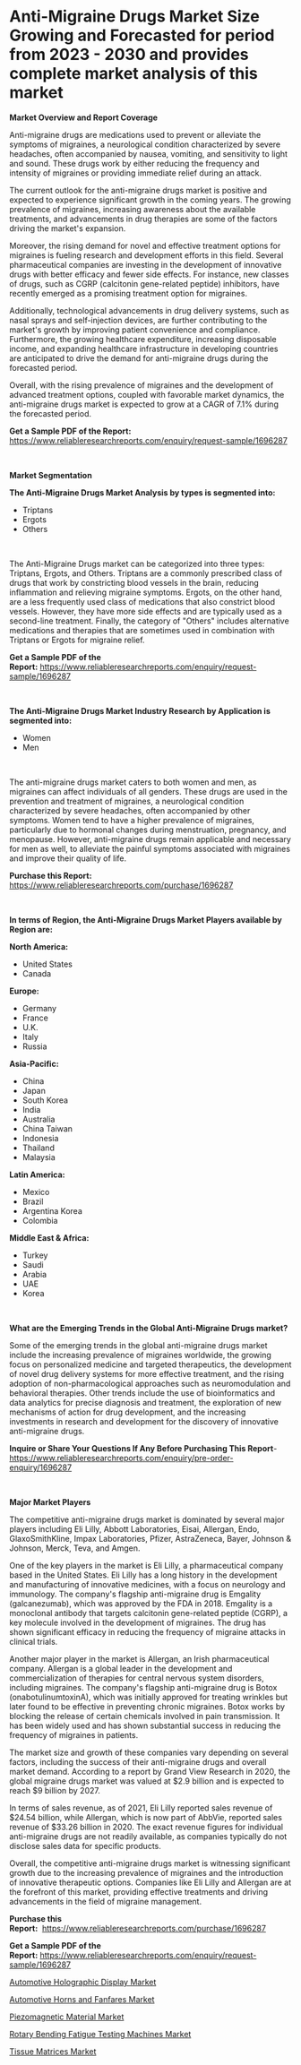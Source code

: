 <p><h1>Anti-Migraine Drugs Market Size Growing and Forecasted for period from 2023 - 2030 and provides complete market analysis of this market</h1></p><p><strong>Market Overview and Report Coverage</strong></p>
<p><p>Anti-migraine drugs are medications used to prevent or alleviate the symptoms of migraines, a neurological condition characterized by severe headaches, often accompanied by nausea, vomiting, and sensitivity to light and sound. These drugs work by either reducing the frequency and intensity of migraines or providing immediate relief during an attack.</p><p>The current outlook for the anti-migraine drugs market is positive and expected to experience significant growth in the coming years. The growing prevalence of migraines, increasing awareness about the available treatments, and advancements in drug therapies are some of the factors driving the market's expansion.</p><p>Moreover, the rising demand for novel and effective treatment options for migraines is fueling research and development efforts in this field. Several pharmaceutical companies are investing in the development of innovative drugs with better efficacy and fewer side effects. For instance, new classes of drugs, such as CGRP (calcitonin gene-related peptide) inhibitors, have recently emerged as a promising treatment option for migraines.</p><p>Additionally, technological advancements in drug delivery systems, such as nasal sprays and self-injection devices, are further contributing to the market's growth by improving patient convenience and compliance. Furthermore, the growing healthcare expenditure, increasing disposable income, and expanding healthcare infrastructure in developing countries are anticipated to drive the demand for anti-migraine drugs during the forecasted period.</p><p>Overall, with the rising prevalence of migraines and the development of advanced treatment options, coupled with favorable market dynamics, the anti-migraine drugs market is expected to grow at a CAGR of 7.1% during the forecasted period.</p></p>
<p><strong>Get a Sample PDF of the Report:</strong> <a href="https://www.reliableresearchreports.com/enquiry/request-sample/1696287">https://www.reliableresearchreports.com/enquiry/request-sample/1696287</a></p>
<p>&nbsp;</p>
<p><strong>Market Segmentation</strong></p>
<p><strong>The Anti-Migraine Drugs Market Analysis by types is segmented into:</strong></p>
<p><ul><li>Triptans</li><li>Ergots</li><li>Others</li></ul></p>
<p>&nbsp;</p>
<p><p>The Anti-Migraine Drugs market can be categorized into three types: Triptans, Ergots, and Others. Triptans are a commonly prescribed class of drugs that work by constricting blood vessels in the brain, reducing inflammation and relieving migraine symptoms. Ergots, on the other hand, are a less frequently used class of medications that also constrict blood vessels. However, they have more side effects and are typically used as a second-line treatment. Finally, the category of "Others" includes alternative medications and therapies that are sometimes used in combination with Triptans or Ergots for migraine relief.</p></p>
<p><strong>Get a Sample PDF of the Report:</strong>&nbsp;<a href="https://www.reliableresearchreports.com/enquiry/request-sample/1696287">https://www.reliableresearchreports.com/enquiry/request-sample/1696287</a></p>
<p>&nbsp;</p>
<p><strong>The Anti-Migraine Drugs Market Industry Research by Application is segmented into:</strong></p>
<p><ul><li>Women</li><li>Men</li></ul></p>
<p>&nbsp;</p>
<p><p>The anti-migraine drugs market caters to both women and men, as migraines can affect individuals of all genders. These drugs are used in the prevention and treatment of migraines, a neurological condition characterized by severe headaches, often accompanied by other symptoms. Women tend to have a higher prevalence of migraines, particularly due to hormonal changes during menstruation, pregnancy, and menopause. However, anti-migraine drugs remain applicable and necessary for men as well, to alleviate the painful symptoms associated with migraines and improve their quality of life.</p></p>
<p><strong>Purchase this Report:</strong>&nbsp; <a href="https://www.reliableresearchreports.com/purchase/1696287">https://www.reliableresearchreports.com/purchase/1696287</a></p>
<p>&nbsp;</p>
<p><strong>In terms of Region, the Anti-Migraine Drugs Market Players available by Region are:</strong></p>
<p>
    <p> <strong> North America: </strong>
        <ul>
            <li>United States</li>
            <li>Canada</li>
        </ul>
        </p> 
    <p> <strong> Europe: </strong>
        <ul>
            <li>Germany</li>
            <li>France</li>
            <li>U.K.</li>
            <li>Italy</li>
            <li>Russia</li>
        </ul>
        </p> 
    <p> <strong> Asia-Pacific: </strong>
        <ul>
            <li>China</li>
            <li>Japan</li>
            <li>South Korea</li>
            <li>India</li>
            <li>Australia</li>
            <li>China Taiwan</li>
            <li>Indonesia</li>
            <li>Thailand</li>
            <li>Malaysia</li>
        </ul>
        </p> 
    <p> <strong> Latin America: </strong>
        <ul>
            <li>Mexico</li>
            <li>Brazil</li>
            <li>Argentina Korea</li>
            <li>Colombia</li>
        </ul>
        </p> 
    <p> <strong> Middle East & Africa: </strong>
        <ul>
            <li>Turkey</li>
            <li>Saudi</li>
            <li>Arabia</li>
            <li>UAE</li>
            <li>Korea</li>
        </ul>
    </p>
    </p>
<p>&nbsp;</p>
<p><strong>What are the Emerging Trends in the Global Anti-Migraine Drugs market?</strong></p>
<p><p>Some of the emerging trends in the global anti-migraine drugs market include the increasing prevalence of migraines worldwide, the growing focus on personalized medicine and targeted therapeutics, the development of novel drug delivery systems for more effective treatment, and the rising adoption of non-pharmacological approaches such as neuromodulation and behavioral therapies. Other trends include the use of bioinformatics and data analytics for precise diagnosis and treatment, the exploration of new mechanisms of action for drug development, and the increasing investments in research and development for the discovery of innovative anti-migraine drugs.</p></p>
<p><strong>Inquire or Share Your Questions If Any Before Purchasing This Report</strong>- <a href="https://www.reliableresearchreports.com/enquiry/pre-order-enquiry/1696287">https://www.reliableresearchreports.com/enquiry/pre-order-enquiry/1696287</a></p>
<p>&nbsp;</p>
<p><strong>Major Market Players</strong></p>
<p><p>The competitive anti-migraine drugs market is dominated by several major players including Eli Lilly, Abbott Laboratories, Eisai, Allergan, Endo, GlaxoSmithKline, Impax Laboratories, Pfizer, AstraZeneca, Bayer, Johnson & Johnson, Merck, Teva, and Amgen. </p><p>One of the key players in the market is Eli Lilly, a pharmaceutical company based in the United States. Eli Lilly has a long history in the development and manufacturing of innovative medicines, with a focus on neurology and immunology. The company's flagship anti-migraine drug is Emgality (galcanezumab), which was approved by the FDA in 2018. Emgality is a monoclonal antibody that targets calcitonin gene-related peptide (CGRP), a key molecule involved in the development of migraines. The drug has shown significant efficacy in reducing the frequency of migraine attacks in clinical trials.</p><p>Another major player in the market is Allergan, an Irish pharmaceutical company. Allergan is a global leader in the development and commercialization of therapies for central nervous system disorders, including migraines. The company's flagship anti-migraine drug is Botox (onabotulinumtoxinA), which was initially approved for treating wrinkles but later found to be effective in preventing chronic migraines. Botox works by blocking the release of certain chemicals involved in pain transmission. It has been widely used and has shown substantial success in reducing the frequency of migraines in patients.</p><p>The market size and growth of these companies vary depending on several factors, including the success of their anti-migraine drugs and overall market demand. According to a report by Grand View Research in 2020, the global migraine drugs market was valued at $2.9 billion and is expected to reach $9 billion by 2027. </p><p>In terms of sales revenue, as of 2021, Eli Lilly reported sales revenue of $24.54 billion, while Allergan, which is now part of AbbVie, reported sales revenue of $33.26 billion in 2020. The exact revenue figures for individual anti-migraine drugs are not readily available, as companies typically do not disclose sales data for specific products.</p><p>Overall, the competitive anti-migraine drugs market is witnessing significant growth due to the increasing prevalence of migraines and the introduction of innovative therapeutic options. Companies like Eli Lilly and Allergan are at the forefront of this market, providing effective treatments and driving advancements in the field of migraine management.</p></p>
<p><strong>Purchase this Report:</strong>&nbsp;&nbsp;<a href="https://www.reliableresearchreports.com/purchase/1696287">https://www.reliableresearchreports.com/purchase/1696287</a></p>
<p></p>
<p><strong>Get a Sample PDF of the Report:</strong>&nbsp;<a href="https://www.reliableresearchreports.com/enquiry/request-sample/1696287">https://www.reliableresearchreports.com/enquiry/request-sample/1696287</a></p>
<p><p><a href="https://www.linkedin.com/pulse/automotive-holographic-display-market-challenges-opportunities-ijyae/">Automotive Holographic Display Market</a></p><p><a href="https://www.linkedin.com/pulse/automotive-horns-fanfares-market-size-share-global-analysis-stnse/">Automotive Horns and Fanfares Market</a></p><p><a href="https://github.com/PeterParrish5/Market-Research-Report-List-1/blob/main/piezomagnetic-material-market.md">Piezomagnetic Material Market</a></p><p><a href="https://medium.com/@poem.snap.phase/rotary-bending-fatigue-testing-machines-market-size-and-market-trends-complete-industry-overview-9e86e2ba4aab">Rotary Bending Fatigue Testing Machines Market</a></p><p><a href="https://github.com/WillieWoodard/Market-Research-Report-List-1/blob/main/tissue-matrices-market.md">Tissue Matrices Market</a></p></p>